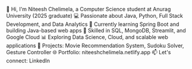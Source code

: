 
👋 Hi, I'm Niteesh Chelimela, a Computer Science student at Anurag University (2025 graduate)
💻 Passionate about Java, Python, Full Stack Development, and Data Analytics
🌱 Currently learning Spring Boot and building Java-based web apps
🔧 Skilled in SQL, MongoDB, Streamlit, and Google Cloud
📊 Exploring Data Science, Cloud, and scalable web applications
🚀 Projects: Movie Recommendation System, Sudoku Solver, Gesture Controller
🌐 Portfolio: niteeshchelimela.netlify.app
📫 Let's connect: LinkedIn
